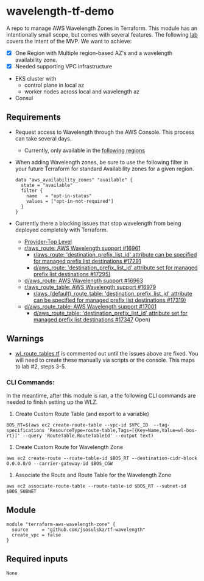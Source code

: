 # wavelength-tf-demo

A repo to manage AWS Wavelength Zones in Terraform. This module has an
intentionally small scope, but comes with several features. The following
[lab](https://www.eventbox.dev/published/lesson/wavelength-v2/prerequisites.html)
covers the intent of the MVP.
We want to achieve:

- [x] One Region with Multiple region-based AZ's and a wavelength availability zone.
- [x] Needed supporting VPC infrastructure
- EKS cluster with
  - control plane in local az
  - worker nodes across local and wavelength az
- Consul

## Requirements

- Request access to Wavelength through the AWS Console. This process can take several days.
  - Currently, only available in the [following regions](https://aws.amazon.com/wavelength/features/)
- When adding Wavelength zones, be sure to use the following filter in your future Terraform for standard Availability zones for a given region.

  ```hcl
  data "aws_availability_zones" "available" {
    state = "available"
    filter {
      name   = "opt-in-status"
      values = ["opt-in-not-required"]
    }
  }
  ```

- Currently there a blocking issues that stop wavelength from being deployed completely with Terraform.
  - [Provider-Top Level](https://github.com/hashicorp/terraform-provider-aws/issues/14518)
  - [r/aws_route: AWS Wavelength support #16961](https://github.com/hashicorp/terraform-provider-aws/pull/16961)
    - [r/aws_route: 'destination_prefix_list_id' attribute can be specified for managed prefix list destinations #17291](https://github.com/hashicorp/terraform-provider-aws/pull/17291)
    - [d/aws_route: 'destination_prefix_list_id' attribute set for managed prefix list destinations #17295)](https://github.com/hashicorp/terraform-provider-aws/pull/17295)
  - [d/aws_route: AWS Wavelength support #16963](https://github.com/hashicorp/terraform-provider-aws/pull/16963)
  - [r/aws_route_table: AWS Wavelength support #16979](https://github.com/hashicorp/terraform-provider-aws/pull/16979)
    - [r/aws_(default)_route_table: 'destination_prefix_list_id' attribute can be specified for managed prefix list destinations #17319)](https://github.com/hashicorp/terraform-provider-aws/pull/17319)
  - [d/aws_route_table: AWS Wavelength support #17001](https://github.com/hashicorp/terraform-provider-aws/pull/17001)
    - [d/aws_route_table: 'destination_prefix_list_id' attribute set for managed prefix list destinations #17347](https://github.com/hashicorp/terraform-provider-aws/pull/17347)
 Open)

## Warnings

- [wl_route_tables.tf](wl_route_tables.tf) is commented out until the issues above are fixed. You will need to create these manually
via scripts or the console. This maps to lab #2, steps 3-5.

### CLI Commands:

In the meantime, after this module is ran, a the following CLI commands are needed to finish setting up the WLZ. 

1. Create Custom Route Table (and export to a variable)
  
  ```shell
  BOS_RT=$(aws ec2 create-route-table --vpc-id $VPC_ID  --tag-specifications 'ResourceType=route-table,Tags=[{Key=Name,Value=wl-bos-rt}]' --query 'RouteTable.RouteTableId' --output text)
  ```

1. Create Custom Route for Wavelength Zone

  ```shell
  aws ec2 create-route --route-table-id $BOS_RT --destination-cidr-block 0.0.0.0/0 --carrier-gateway-id $BOS_CGW
  ```

1. Associate the Route and Route Table for the Wavelength Zone

  ```shell
  aws ec2 associate-route-table --route-table-id $BOS_RT --subnet-id $BOS_SUBNET
  ```


## Module

```hcl
module "terraform-aws-wavelength-zone" {
  source     = "github.com/jsosulska/tf-wavelength"
  create_vpc = false
}
```

## Required inputs

```hcl
None
```
